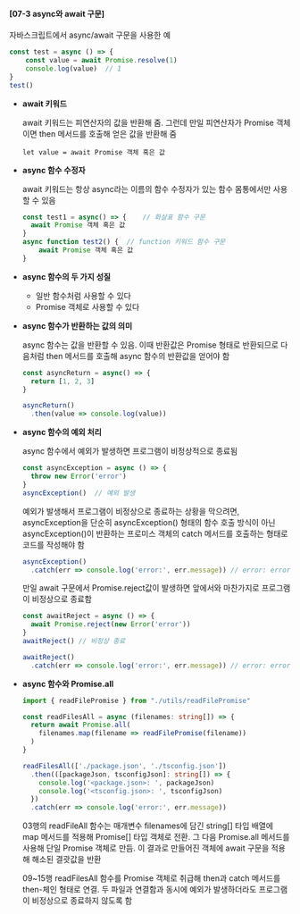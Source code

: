 #### [07-3 async와 await 구문]

자바스크립트에서 async/await 구문을 사용한 예

```javascript
const test = async () => {
    const value = await Promise.resolve(1)
    console.log(value)	// 1
}
test()
```

- **await 키워드**

  await 키워드는 피연산자의 값을 반환해 줌. 그런데 만일 피연산자가 Promise 객체이면 then 메서드를 호출해 얻은 값을 반환해 줌

  ```
  let value = await Promise 객체 혹은 값
  ```

- **async 함수 수정자**

  await 키워드는 항상 async라는 이름의 함수 수정자가 있는 함수 몸통에서만 사용할 수 있음

  ```javascript
  const test1 = async() => {	// 화살표 함수 구문
  	await Promise 객체 혹은 값
  }
  async function test2() {	// function 키워드 함수 구문
      await Promise 객체 혹은 값
  }
  ```

- **async 함수의 두 가지 성질**
  - 일반 함수처럼 사용할 수 있다
  - Promise 객체로 사용할 수 있다

- **async 함수가 반환하는 값의 의미**

  async 함수는 값을 반환할 수 있음. 이때 반환값은 Promise 형태로 반환되므로 다음처럼 then 메서드를 호출해 async 함수의 반환값을 얻어야 함

  ```typescript
  const asyncReturn = async() => {
    return [1, 2, 3]
  }
  
  asyncReturn()
    .then(value => console.log(value))
  ```

- **async 함수의 예외 처리**

  async 함수에서 예외가 발생하면 프로그램이 비정상적으로 종료됨

  ```typescript
  const asyncException = async () => {
  	throw new Error('error')
  }
  asyncException()	// 예외 발생
  ```

  예외가 발생해서 프로그램이 비정상으로 종료하는 상황을 막으려면, asyncException을 단순히 asyncException() 형태의 함수 호출 방식이 아닌 asyncException()이 반환하는 프로미스 객체의 catch 메서드를 호출하는 형태로 코드를 작성해야 함

  ```typescript
  asyncException()
    .catch(err => console.log('error:', err.message)) // error: error
  ```

  만일 await 구문에서 Promise.reject값이 발생하면 앞에서와 마찬가지로 프로그램이 비정상으로 종료함

  ```typescript
  const awaitReject = async () => {
  	await Promise.reject(new Error('error'))
  }
  awaitReject()	// 비정상 종료
  ```

  ```typescript
  awaitReject()
    .catch(err => console.log('error:', err.message)) // error: error
  ```

- **async 함수와 Promise.all**

  ```typescript
  import { readFilePromise } from "./utils/readFilePromise"
  
  const readFilesAll = async (filenames: string[]) => {
    return await Promise.all(
      filenames.map(filename => readFilePromise(filename))
    )
  }
  
  readFilesAll(['./package.json', './tsconfig.json'])
    .then(([packageJson, tsconfigJson]: string[]) => {
      console.log('<package.json>: ', packageJson)
      console.log('<tsconfig.json>: ', tsconfigJson)
    })
    .catch(err => console.log('error:', err.message))
  ```

  03행의 readFileAll 함수는 매개변수 filenames에 담긴 string[] 타입 배열에 map 메서드를 적용해 Promise[] 타입 객체로 전환. 그 다음 Promise.all 메서드를 사용해 단일 Promise 객체로 만듬. 이 결과로 만들어진 객체에 await 구문을 적용해 해소된 결괏값을 반환

  09~15행 readFilesAll 함수를 Promise 객체로 취급해 then과 catch 메서드를 then-체인 형태로 연결. 두 파일과 연결함과 동시에 예외가 발생하더라도 프로그램이 비정상으로 종료하지 않도록 함